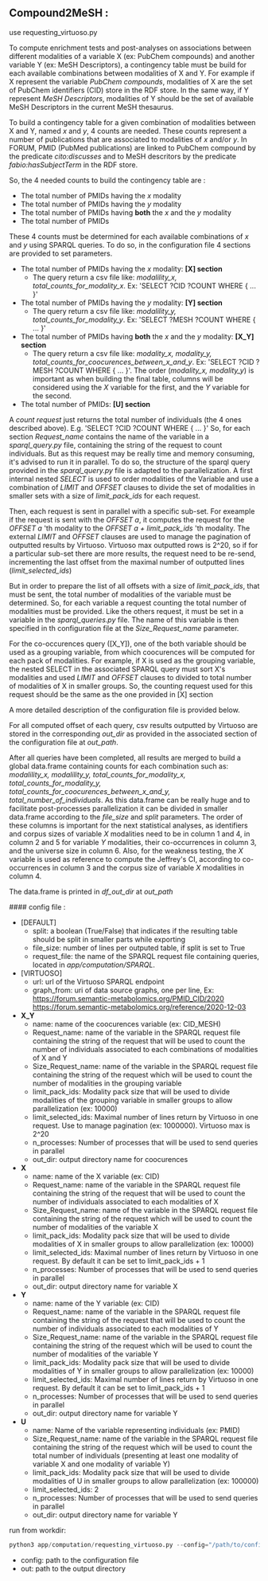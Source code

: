 ## Compound2MeSH :

use requesting_virtuoso.py

To compute enrichment tests and post-analyses on associations between different modalities of a variable X (ex: PubChem compounds) and another variable Y (ex: MeSH Descriptors), a contingency table must be build for each available combinations between modalities of X and Y. For example if X represent the variable *PubChem compounds*, modalities of X are the set of PubChem identifiers (CID) store in the RDF store. In the same way, if Y represent *MeSH Descriptors*, modalities of Y should be the set of available MeSH Descriptors in the current MeSH thesaurus.

To build a contingency table for a given combination of modalities between X and Y, named *x* and *y*, 4 counts are needed. These counts represent a number of publications that are associated to modalities of *x* and/or *y*. In FORUM, PMID (PubMed publications) are linked to PubChem compound by the predicate *cito:discusses* and to MeSH descritors by the predicate *fabio:hasSubjectTerm* in the RDF store.

So, the 4 needed counts to build the contingency table are :
- The total number of PMIDs having the *x* modality
- The total number of PMIDs having the *y* modality
- The total number of PMIDs having **both** the *x* and the *y* modality
- The total number of PMIDs

These 4 counts must be determined for each available combinations of *x* and *y* using SPARQL queries. To do so, in the configuration file 4 sections are provided to set parameters.

- The total number of PMIDs having the *x* modality: **[X] section**
  - The query return a csv file like: *modalility_x, total_counts_for_modality_x*. Ex: 'SELECT ?CID ?COUNT WHERE { ... }'
- The total number of PMIDs having the *y* modality: **[Y] section**
  - The query return a csv file like: *modalility_y, total_counts_for_modality_y*. Ex: 'SELECT ?MESH ?COUNT WHERE { ... }'
- The total number of PMIDs having **both** the *x* and the *y* modality: **[X_Y] section**
  - The query return a csv file like: *modality_x, modality_y, total_counts_for_coocurences_between_x_and_y*. Ex: 'SELECT ?CID ?MESH ?COUNT WHERE { ... }'. The order (*modality_x, modality_y*) is important as when building the final table, columns will be considered using the *X* variable for the first, and the *Y* variable for the second.
- The total number of PMIDs: **[U] section**

A *count request* just returns the total number of individuals (the 4 ones described above). E.g. 'SELECT ?CID  ?COUNT WHERE { ... }'
So, for each section *Request_name* contains the name of the variable in a *sparql_query.py* file, containing the string of the request to count individuals. But as this request may be really time and memory consuming, it's advised to run it in parallel. To do so, the structure of the sparql query provided in the *sparql_query.py* file is adapted to the parallelization. A first internal nested *SELECT* is used to order modalities of the Variable and use a combination of *LIMIT* and *OFFSET* clauses to divide the set of modalities in smaller sets with a size of *limit_pack_ids* for each request.

Then, each request is sent in parallel with a specific sub-set. For exeample if the request is sent with the *OFFSET a*, it computes the request for the *OFFSET a* 'th modality to the *OFFSET a + limit_pack_ids* 'th modality. The external *LIMIT* and *OFFSET* clauses are used to manage the pagination of outputted results by Virtuoso. Virtuoso max outputted rows is 2^20, so if for a particular sub-set there are more results, the request need to be re-send, incrementing the last offset from the maximal number of outputted lines (*limit_selected_ids*)

But in order to prepare the list of all offsets with a size of *limit_pack_ids*, that must be sent, the total number of modalities of the variable must be determined. So, for each variable a request counting the total number of modalities must be provided. Like the others request, it must be set in a variable in the *sparql_queries.py* file. The name of this variable is then specified in th configuration file at the *Size_Request_name* parameter.

For the co-occurences query ([X_Y]), one of the both variable should be used as a grouping variable, from which coocurences will be computed for each pack of modalities. For example, if X is used as the grouping variable, the nested SELECT in the associated SPARQL query must sort X's modalities and used *LIMIT* and *OFFSET* clauses to divided to total number of modalities of X in smaller groups. So, the counting request used for this request should be the same as the one provided in [X] section

A more detailed description of the configuration file is provided below.

For all computed offset of each query, csv results outputted by Virtuoso are stored in the corresponding *out_dir* as provided in the associated section of the configuration file at *out_path*.

After all queries have been completed, all results are merged to build a global data.frame containing counts for each combination such as:
*modalility_x, modalility_y, total_counts_for_modality_x, total_counts_for_modality_y, total_counts_for_coocurences_between_x_and_y, total_number_of_individuals*. As this data.frame can be really huge and to facilitate post-processes parallelization it can be divided in smaller data.frame according to the *file_size* and *split* parameters. The order of these columns is important for the next statistical analyses, as identifiers and corpus sizes of variable $X$ modalities need to be in column 1 and 4, in column 2 and 5 for variable $Y$ modalities, their co-occurrences in column 3, and the universe size in column 6. Also, for the weakness testing, the $X$ variable is used as reference to compute the Jeffrey's CI, according to co-occurrences in column 3 and the corpus size of variable $X$ modalities in column 4.

The data.frame is printed in *df_out_dir* at *out_path*

#### config file :

- [DEFAULT]
  - split: a boolean (True/False) that indicates if the resulting table should be split in smaller parts while exporting
  - file_size: number of lines per outputed table, if split is set to True
  - request_file: the name of the SPARQL request file containing queries, located in *app/computation/SPARQL*.
- [VIRTUOSO]
  - url: url of the Virtuoso SPARQL endpoint
  - graph_from: uri of data source graphs, one per line, Ex:
    https://forum.semantic-metabolomics.org/PMID_CID/2020
    https://forum.semantic-metabolomics.org/reference/2020-12-03
- **X_Y**
  - name: name of the coocurences variable (ex: CID_MESH)
  - Request_name: name of the variable in the SPARQL request file containing the string of the request that will be used to count the number of individuals associated to each combinations of modalities of X and Y
  - Size_Request_name: name of the variable in the SPARQL request file containing the string of the request which will be used to count the number of modalities in the grouping variable
  - limit_pack_ids: Modality pack size that will be used to divide modalities of the grouping variable in smaller groups to allow parallelization (ex: 10000)
  - limit_selected_ids: Maximal number of lines return by Virtuoso in one request. Use to manage pagination (ex: 1000000). Virtuoso max is 2^20
  - n_processes: Number of processes that will be used to send queries in parallel
  - out_dir: output directory name for coocurences
- **X**
  - name: name of the X variable (ex: CID)
  - Request_name: name of the variable in the SPARQL request file containing the string of the request that will be used to count the number of individuals associated to each modalities of X
  - Size_Request_name:  name of the variable in the SPARQL request file containing the string of the request which will be used to count the number of modalities of the variable X
  - limit_pack_ids:  Modality pack size that will be used to divide modalities of X in smaller groups to allow parallelization (ex: 10000)
  - limit_selected_ids: Maximal number of lines return by Virtuoso in one request. By default it can be set to limit_pack_ids + 1
  - n_processes: Number of processes that will be used to send queries in parallel
  - out_dir: output directory name for variable X
- **Y**
  - name: name of the Y variable (ex: CID)
  - Request_name: name of the variable in the SPARQL request file containing the string of the request that will be used to count the number of individuals associated to each modalities of Y
  - Size_Request_name: name of the variable in the SPARQL request file containing the string of the request which will be used to count the number of modalities of the variable Y
  - limit_pack_ids: Modality pack size that will be used to divide modalities of Y in smaller groups to allow parallelization (ex: 10000)
  - limit_selected_ids: Maximal number of lines return by Virtuoso in one request. By default it can be set to limit_pack_ids + 1
  - n_processes: Number of processes that will be used to send queries in parallel
  - out_dir: output directory name for variable Y
- **U**
  - name: Name of the variable representing individuals (ex: PMID)
  - Size_Request_name: name of the variable in the SPARQL request file containing the string of the request which will be used to count the total number of individuals (presenting at least one modality of variable X and one modality of variable Y)
  - limit_pack_ids: Modality pack size that will be used to divide modalities of U in smaller groups to allow parallelization (ex: 100000)
  - limit_selected_ids: 2
  - n_processes: Number of processes that will be used to send queries in parallel
  - out_dir: output directory name for variable Y

run from workdir:
```python
python3 app/computation/requesting_virtuoso.py --config="/path/to/config.ini" --out="path/to/out/dir"
```
- config: path to the configuration file
- out: path to the output directory
